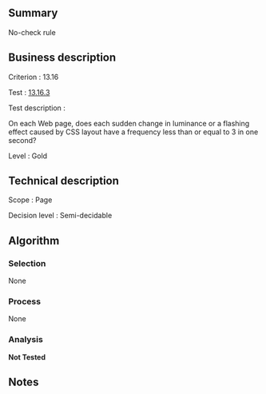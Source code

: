 ## Summary

No-check rule

## Business description

Criterion : 13.16

Test : [13.16.3](http://www.accessiweb.org/index.php/accessiweb-22-english-version.html#test-13-16-3)

Test description :

 On each Web page, does each sudden change in luminance or a flashing effect caused by CSS layout have a frequency less than or equal to 3 in one second? 

Level : Gold 

## Technical description

Scope : Page

Decision level : Semi-decidable

## Algorithm

### Selection

None

### Process

None

### Analysis

**Not Tested**

## Notes

